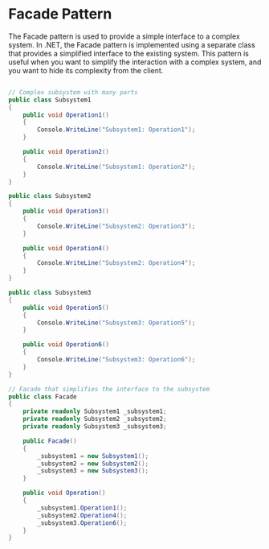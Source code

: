 # Facade Pattern

The Facade pattern is used to provide a simple interface to a complex system. In .NET, the Facade pattern is implemented using a separate class that provides a simplified interface to the existing system. This pattern is useful when you want to simplify the interaction with a complex system, and you want to hide its complexity from the client.

```C#

// Complex subsystem with many parts
public class Subsystem1
{
    public void Operation1()
    {
        Console.WriteLine("Subsystem1: Operation1");
    }

    public void Operation2()
    {
        Console.WriteLine("Subsystem1: Operation2");
    }
}

public class Subsystem2
{
    public void Operation3()
    {
        Console.WriteLine("Subsystem2: Operation3");
    }

    public void Operation4()
    {
        Console.WriteLine("Subsystem2: Operation4");
    }
}

public class Subsystem3
{
    public void Operation5()
    {
        Console.WriteLine("Subsystem3: Operation5");
    }

    public void Operation6()
    {
        Console.WriteLine("Subsystem3: Operation6");
    }
}

// Facade that simplifies the interface to the subsystem
public class Facade
{
    private readonly Subsystem1 _subsystem1;
    private readonly Subsystem2 _subsystem2;
    private readonly Subsystem3 _subsystem3;

    public Facade()
    {
        _subsystem1 = new Subsystem1();
        _subsystem2 = new Subsystem2();
        _subsystem3 = new Subsystem3();
    }

    public void Operation()
    {
        _subsystem1.Operation1();
        _subsystem2.Operation4();
        _subsystem3.Operation6();
    }
}

```
